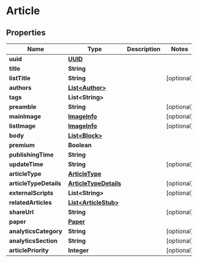

# Article

## Properties

Name | Type | Description | Notes
------------ | ------------- | ------------- | -------------
**uuid** | [**UUID**](UUID.md) |  | 
**title** | **String** |  | 
**listTitle** | **String** |  |  [optional]
**authors** | [**List&lt;Author&gt;**](Author.md) |  | 
**tags** | **List&lt;String&gt;** |  | 
**preamble** | **String** |  |  [optional]
**mainImage** | [**ImageInfo**](ImageInfo.md) |  |  [optional]
**listImage** | [**ImageInfo**](ImageInfo.md) |  |  [optional]
**body** | [**List&lt;Block&gt;**](Block.md) |  | 
**premium** | **Boolean** |  | 
**publishingTime** | **String** |  | 
**updateTime** | **String** |  |  [optional]
**articleType** | [**ArticleType**](ArticleType.md) |  | 
**articleTypeDetails** | [**ArticleTypeDetails**](ArticleTypeDetails.md) |  |  [optional]
**externalScripts** | **List&lt;String&gt;** |  |  [optional]
**relatedArticles** | [**List&lt;ArticleStub&gt;**](ArticleStub.md) |  | 
**shareUrl** | **String** |  |  [optional]
**paper** | [**Paper**](Paper.md) |  | 
**analyticsCategory** | **String** |  |  [optional]
**analyticsSection** | **String** |  |  [optional]
**articlePriority** | **Integer** |  |  [optional]




